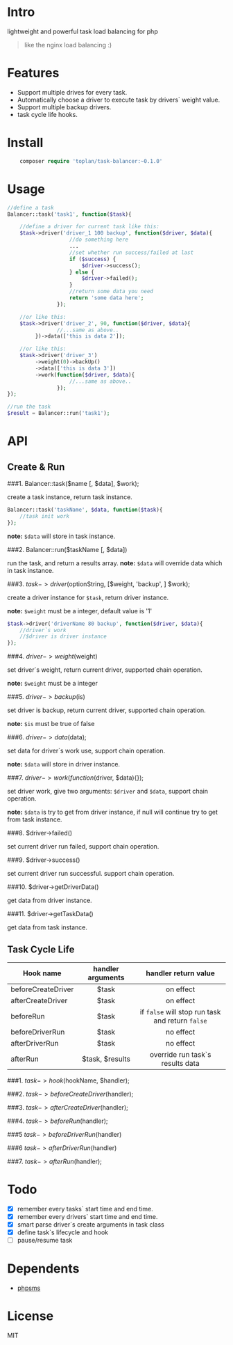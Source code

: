 # Intro
lightweight and powerful task load balancing for php

> like the nginx load balancing :)

# Features

- Support multiple drives for every task.
- Automatically choose a driver to execute task by drivers` weight value.
- Support multiple backup drivers.
- task cycle life hooks.

# Install

```php
    composer require 'toplan/task-balancer:~0.1.0'
```

# Usage

```php
//define a task
Balancer::task('task1', function($task){

    //define a driver for current task like this:
    $task->driver('driver_1 100 backup', function($driver, $data){
                    //do something here
                    ...
                    //set whether run success/failed at last
                    if ($success) {
                        $driver->success();
                    } else {
                        $driver->failed();
                    }
                    //return some data you need
                    return 'some data here';
                });

    //or like this:
    $task->driver('driver_2', 90, function($driver, $data){
                //...same as above..
         })->data(['this is data 2']);

    //or like this:
    $task->driver('driver_3')
         ->weight(0)->backUp()
         ->data(['this is data 3'])
         ->work(function($driver, $data){
                    //...same as above..
                });
});

//run the task
$result = Balancer::run('task1');
```

# API

## Create & Run

###1. Balancer::task($name [, $data], $work);

create a task instance, return task instance.

```php
Balancer::task('taskName', $data, function($task){
    //task init work
});
```

**note:** `$data` will store in task instance.

###2. Balancer::run($taskName [, $data])

run the task, and return a results array.
**note:** `$data` will override data which in task instance.

###3. $task->driver($optionString, [$weight, 'backup', ] $work);

create a driver instance for `$task`, return driver instance.

**note:** `$weight` must be a integer, default value is '1'

```php
$task->driver('driverName 80 backup', function($driver, $data){
    //driver`s work
    //$driver is driver instance
});
```

###4. $driver->weight($weight)

set driver`s weight, return current driver,
supported chain operation.

**note:** `$weight` must be a integer

###5. $driver->backup($is)

set driver is backup, return current driver,
supported chain operation.

**note:** `$is` must be true of false

###6. $driver->data($data);

set data for driver`s work use,
support chain operation.

**note:** `$data` will store in driver instance.

###7. $driver->work(function($driver, $data){});

set driver work, give two arguments: `$driver` and `$data`,
support chain operation.

**note:** `$data` is try to get from driver instance,
if null will continue try to get from task instance.

###8. $driver->failed()

set current driver run failed,
support chain operation.

###9. $driver->success()

set current driver run successful.
support chain operation.

###10. $driver->getDriverData()

get data from driver instance.

###11. $driver->getTaskData()

get data from task instance.

## Task Cycle Life

| Hook name | handler arguments | handler return value |
| --------- | :----------------: | :-----: |
| beforeCreateDriver | $task | on effect |
| afterCreateDriver | $task | on effect |
| beforeRun | $task | if `false` will stop run task and return `false` |
| beforeDriverRun | $task | no effect |
| afterDriverRun | $task | no effect |
| afterRun | $task, $results | override run task`s results data |

###1. $task->hook($hookName, $handler);

###2. $task->beforeCreateDriver($handler);

###3. $task->afterCreateDriver($handler);

###4. $task->beforeRun($handler);

###5 $task->beforeDriverRun($handler)

###6 $task->afterDriverRun($handler)

###7. $task->afterRun($handler);


# Todo

- [x] remember every tasks` start time and end time.
- [x] remember every drivers` start time and end time.
- [x] smart parse driver`s create arguments in task class
- [x] define task`s lifecycle and hook
- [ ] pause/resume task

# Dependents

- [phpsms](https://github.com/toplan/phpsms)

# License

MIT
